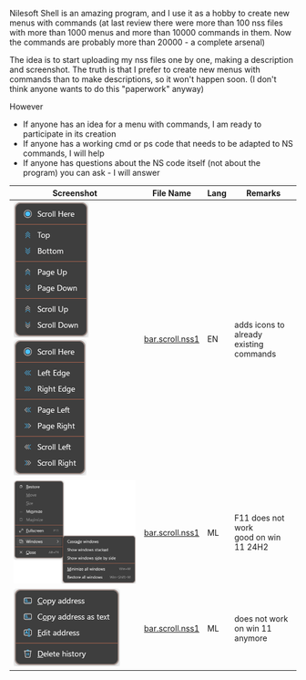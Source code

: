 Nilesoft Shell is an amazing program, and I use it as a hobby to create new menus with commands (at last review there were more than 100 nss files with more than 1000 menus and more than 10000 commands in them. Now the commands are probably more than 20000 - a complete arsenal)

The idea is to start uploading my nss files one by one, making a description and screenshot. The truth is that I prefer to create new menus with commands than to make descriptions, so it won't happen soon. (I don't think anyone wants to do this "paperwork" anyway)

However
- If anyone has an idea for a menu with commands, I am ready to participate in its creation
- If anyone has a working cmd or ps code that needs to be adapted to NS commands, I will help
- If anyone has questions about the NS code itself (not about the program) you can ask - I will answer

| Screenshot | File Name | Lang | Remarks |
|------------|-----------|----------|---------|
| ![screenshot1](/ext.others/bar.scroll.ud.png) ![screenshot2](/ext.others/bar.scroll.lr.png) | [bar.scroll.nss1](/ext.others/bar.scroll.nss) | EN | adds icons to already<br>existing commands |
| ![screenshot1](/ext.others/bar.title.png) | [bar.scroll.nss1](/ext.others/bar.title.nss) | ML | F11 does not work<br>good on win 11 24H2 |
| ![screenshot1](/ext.others/bar.address.png) | [bar.scroll.nss1](/ext.others/bar.address.nss) | ML | does not work<br>on win 11 anymore |
